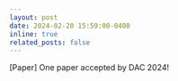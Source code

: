 ```yaml
---
layout: post
date: 2024-02-20 15:59:00-0400
inline: true
related_posts: false
---
```


[Paper] One paper accepted by DAC 2024!
